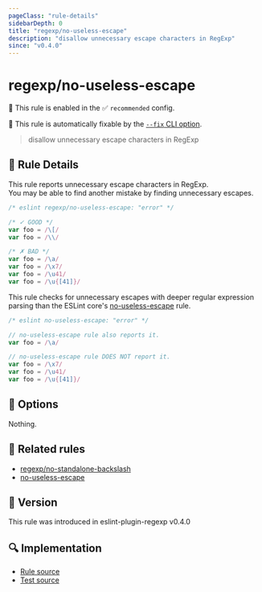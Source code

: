 ```yaml
---
pageClass: "rule-details"
sidebarDepth: 0
title: "regexp/no-useless-escape"
description: "disallow unnecessary escape characters in RegExp"
since: "v0.4.0"
---
```

# regexp/no-useless-escape

💼 This rule is enabled in the ✅ `recommended` config.

🔧 This rule is automatically fixable by the [`--fix` CLI option](https://eslint.org/docs/latest/user-guide/command-line-interface#--fix).

<!-- end auto-generated rule header -->

> disallow unnecessary escape characters in RegExp

## :book: Rule Details

This rule reports unnecessary escape characters in RegExp.\
You may be able to find another mistake by finding unnecessary escapes.

<eslint-code-block fix>

```js
/* eslint regexp/no-useless-escape: "error" */

/* ✓ GOOD */
var foo = /\[/
var foo = /\\/

/* ✗ BAD */
var foo = /\a/
var foo = /\x7/
var foo = /\u41/
var foo = /\u{[41]}/
```

</eslint-code-block>

This rule checks for unnecessary escapes with deeper regular expression parsing than the ESLint core's [no-useless-escape] rule.

<eslint-code-block fix>

```js
/* eslint no-useless-escape: "error" */

// no-useless-escape rule also reports it.
var foo = /\a/

// no-useless-escape rule DOES NOT report it.
var foo = /\x7/
var foo = /\u41/
var foo = /\u{[41]}/
```

</eslint-code-block>

## :wrench: Options

Nothing.

## :couple: Related rules

- [regexp/no-standalone-backslash]
- [no-useless-escape]

[regexp/no-standalone-backslash]: ./no-standalone-backslash.md
[no-useless-escape]: https://eslint.org/docs/rules/no-useless-escape

## :rocket: Version

This rule was introduced in eslint-plugin-regexp v0.4.0

## :mag: Implementation

- [Rule source](https://github.com/ota-meshi/eslint-plugin-regexp/blob/master/lib/rules/no-useless-escape.ts)
- [Test source](https://github.com/ota-meshi/eslint-plugin-regexp/blob/master/tests/lib/rules/no-useless-escape.ts)
